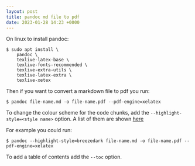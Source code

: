```yaml
---
layout: post
title: pandoc md file to pdf
date: 2023-01-28 14:23 +0000
---
```



On linux to install pandoc:

```terminal
$ sudo apt install \
    pandoc \
    texlive-latex-base \
    texlive-fonts-recommended \
    texlive-extra-utils \
    texlive-latex-extra \
    texlive-xetex
```

Then if you want to convert a markdown file to pdf you run:

```terminal
$ pandoc file-name.md -o file-name.pdf --pdf-engine=xelatex
```

To change the colour scheme for the code chunks, add the `--highlight-style=<style name>` option. A list of them are shown [here](https://www.garrickadenbuie.com/blog/pandoc-syntax-highlighting-examples/)

For example you could run:

```terminal
$ pandoc --highlight-style=breezedark file-name.md -o file-name.pdf --pdf-engine=xelatex
```

To add a table of contents add the `--toc` option.